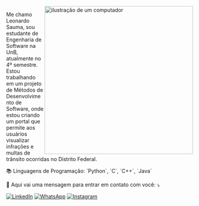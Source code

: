 <img src="https://raw.githubusercontent.com/MicaelliMedeiros/micaellimedeiros/master/image/computer-illustration.png" alt="ilustração de um computador" min-width="400px" max-width="400px" width="400px" align="right">

<p align="left"> 
  Me chamo Leonardo Sauma, sou estudante de Engenharia de Software na UnB, atualmente no 4º semestre. Estou trabalhando em um projeto de Métodos de Desenvolvimento de Software, onde estou criando um portal que permite aos usuários visualizar infrações e multas de trânsito ocorridas no Distrito Federal. <br>
</p>

<p align="left">
  📚 Linguagens de Programação: `Python`, `C`, `C++`, `Java`
</p>

<p align="left">
  💌 Aqui vai uma mensagem para entrar em contato com você: ⤵️
</p>

<p align="left">
  <a href="#" title="LinkedIn">
  <img src="https://img.shields.io/badge/-Linkedin-0e76a8?style=flat-square&logo=Linkedin&logoColor=white&link=https://www.linkedin.com/in/leonardo-sauma-junior-1811ab267/" alt="LinkedIn"/></a>
  <a href="#" title="WhatsApp">
  <img src="https://img.shields.io/badge/-WhatsApp-25d366?style=flat-square&labelColor=25d366&logo=whatsapp&logoColor=white&link=https://wa.me/5561985311586?text=Ol%C3%A1%20Leonardo%20Sauma%2C%20vim%20pelo%20GitHub%20e%20gostaria%20de%20saber%20mais%20informa%C3%A7%C3%B5es%20sobre%20voc%C3%AA!" alt="WhatsApp"/></a>
  <a href="#" title="Instagram">
  <img src="https://img.shields.io/badge/-Instagram-DF0174?style=flat-square&labelColor=DF0174&logo=instagram&logoColor=white&link=https://www.instagram.com/leo.sjr/?hl=pt-br" alt="Instagram"/></a>
</p>
